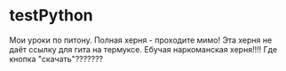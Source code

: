 # testPython
Мои уроки по питону. Полная херня - проходите мимо! 
Эта херня не даёт ссылку для гита на термуксе. Ебучая наркоманская херня!!!! Где кнопка "скачать"??????? 
